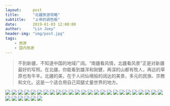 ```yaml
---
layout:     post
title:      "北疆旅游攻略"
subtitle:   "上帝的调色板"
date:       2019-01-03 12:00:00
author:     "Lin Joey"
header-img: "img/post.jpg"
tags:
    - 旅游
    - 国内旅游
---
```

>不到新疆，不知道中国的地域广阔。“南疆看风情，北疆看风景”正是对新疆最好的写照。在北疆，你能看到雄浑和刚健，再深的山都有牧人，再远的草原也有牛羊。北疆的美，在于人间仙境般的阔达的美景，多元的民族、宗教和文化。这是一个适合用自己双腿丈量世界的地方。

![](https://linjoey-image.oss-cn-beijing.aliyuncs.com/我是驴友-北疆_页面_01.jpg)
![](https://linjoey-image.oss-cn-beijing.aliyuncs.com/我是驴友-北疆_页面_02.jpg)
![](https://linjoey-image.oss-cn-beijing.aliyuncs.com/我是驴友-北疆_页面_03.jpg)
![](https://linjoey-image.oss-cn-beijing.aliyuncs.com/我是驴友-北疆_页面_04.jpg)
![](https://linjoey-image.oss-cn-beijing.aliyuncs.com/我是驴友-北疆_页面_05.jpg)
![](https://linjoey-image.oss-cn-beijing.aliyuncs.com/我是驴友-北疆_页面_06.jpg)
![](https://linjoey-image.oss-cn-beijing.aliyuncs.com/我是驴友-北疆_页面_07.jpg)
![](https://linjoey-image.oss-cn-beijing.aliyuncs.com/我是驴友-北疆_页面_08.jpg)
![](https://linjoey-image.oss-cn-beijing.aliyuncs.com/我是驴友-北疆_页面_09.jpg)
![](https://linjoey-image.oss-cn-beijing.aliyuncs.com/我是驴友-北疆_页面_10.jpg)
![](https://linjoey-image.oss-cn-beijing.aliyuncs.com/我是驴友-北疆_页面_11.jpg)
![](https://linjoey-image.oss-cn-beijing.aliyuncs.com/我是驴友-北疆_页面_12.jpg)
![](https://linjoey-image.oss-cn-beijing.aliyuncs.com/我是驴友-北疆_页面_13.jpg)
![](https://linjoey-image.oss-cn-beijing.aliyuncs.com/我是驴友-北疆_页面_14.jpg)
![](https://linjoey-image.oss-cn-beijing.aliyuncs.com/我是驴友-北疆_页面_15.jpg)
![](https://linjoey-image.oss-cn-beijing.aliyuncs.com/我是驴友-北疆_页面_16.jpg)
![](https://linjoey-image.oss-cn-beijing.aliyuncs.com/我是驴友-北疆_页面_17.jpg)
![](https://linjoey-image.oss-cn-beijing.aliyuncs.com/我是驴友-北疆_页面_18.jpg)
![](https://linjoey-image.oss-cn-beijing.aliyuncs.com/我是驴友-北疆_页面_19.jpg)
![](https://linjoey-image.oss-cn-beijing.aliyuncs.com/我是驴友-北疆_页面_20.jpg)
![](https://linjoey-image.oss-cn-beijing.aliyuncs.com/我是驴友-北疆_页面_21.jpg)
![](https://linjoey-image.oss-cn-beijing.aliyuncs.com/我是驴友-北疆_页面_22.jpg)
![](https://linjoey-image.oss-cn-beijing.aliyuncs.com/我是驴友-北疆_页面_23.jpg)
![](https://linjoey-image.oss-cn-beijing.aliyuncs.com/我是驴友-北疆_页面_24.jpg)
![](https://linjoey-image.oss-cn-beijing.aliyuncs.com/我是驴友-北疆_页面_25.jpg)
![](https://linjoey-image.oss-cn-beijing.aliyuncs.com/我是驴友-北疆_页面_26.jpg)
![](https://linjoey-image.oss-cn-beijing.aliyuncs.com/我是驴友-北疆_页面_27.jpg)
![](https://linjoey-image.oss-cn-beijing.aliyuncs.com/我是驴友-北疆_页面_28.jpg)
![](https://linjoey-image.oss-cn-beijing.aliyuncs.com/我是驴友-北疆_页面_29.jpg)
![](https://linjoey-image.oss-cn-beijing.aliyuncs.com/我是驴友-北疆_页面_30.jpg)
![](https://linjoey-image.oss-cn-beijing.aliyuncs.com/我是驴友-北疆_页面_31.jpg)
